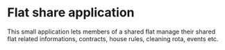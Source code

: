 # Flat share application

This small application lets members of a shared flat manage their shared flat related informations, contracts, house rules, cleaning rota, events etc.

